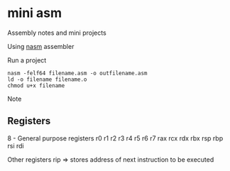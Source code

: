 # mini asm

Assembly notes and mini projects

Using [nasm](https://www.nasm.us/docs.php) assembler

Run a project

```
nasm -felf64 filename.asm -o outfilename.asm
ld -o filename filename.o
chmod u+x filename
```

Note

## Registers

8 - General purpose registers
r0  r1  r2  r3  r4  r5  r6  r7
rax rcx rdx rbx rsp rbp rsi rdi

Other registers
rip => stores address of next instruction to be executed
